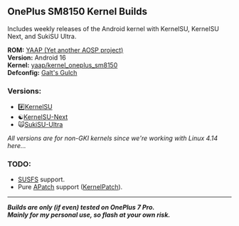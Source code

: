 ## OnePlus SM8150 Kernel Builds

Includes weekly releases of the Android kernel with KernelSU, KernelSU Next, and SukiSU Ultra.

**ROM:** [YAAP (Yet another AOSP project)](https://github.com/YAAP)\
**Version:** Android 16\
**Kernel:** [yaap/kernel_oneplus_sm8150](https://github.com/yaap/kernel_oneplus_sm8150)\
**Defconfig:** [Galt's Gulch](https://github.com/yaap/kernel_oneplus_sm8150/blob/sixteen/arch/arm64/configs/gulch_defconfig)

### Versions:
- #️⃣[KernelSU](https://github.com/rsuntk/KernelSU)
- ☯️[KernelSU-Next](https://github.com/KernelSU-Next/KernelSU-Next)
- 🙀[SukiSU-Ultra](https://github.com/SukiSU-Ultra/SukiSU-Ultra)

*All versions are for non-GKI kernels since we're working with Linux 4.14 here...*

### TODO:
- [SUSFS](github.com/kutemeikito/susfs4ksu/tree/kernel-4.14) support.
- Pure [APatch](https://github.com/bmax121/APatch) support ([KernelPatch](https://github.com/bmax121/KernelPatch/)).

---

***Builds are only (if even) tested on OnePlus 7 Pro.***\
***Mainly for my personal use, so flash at your own risk.***
